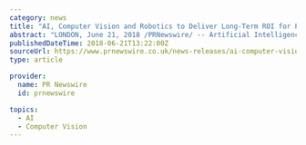 ```yaml
---
category: news
title: "AI, Computer Vision and Robotics to Deliver Long-Term ROI for Patient Brick and Mortar Retailers"
abstract: "LONDON, June 21, 2018 /PRNewswire/ -- Artificial Intelligence (AI), computer vision and robotics will ultimately enable retailers to provide frictionless customer experiences, streamline archaic processes, and increase diminishing product margins."
publishedDateTime: 2018-06-21T13:22:00Z
sourceUrl: https://www.prnewswire.co.uk/news-releases/ai-computer-vision-and-robotics-to-deliver-long-term-roi-for-patient-brick-and-mortar-retailers-686140311.html
type: article

provider:
  name: PR Newswire
  id: prnewswire

topics:
  - AI
  - Computer Vision
---
```

